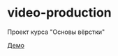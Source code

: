 # video-production
Проект курса "Основы вёрстки"

[Демо](https://blinovata.github.io/video-production/#)
